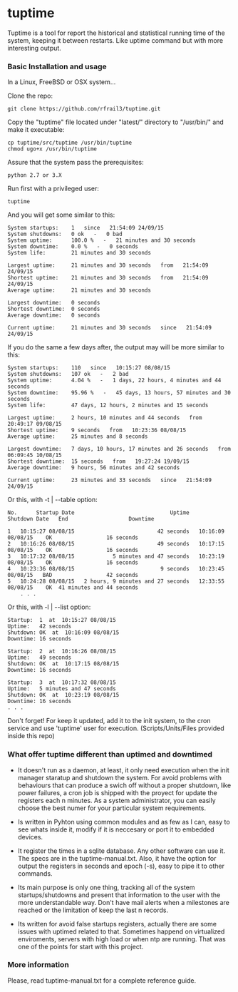 tuptime
=======

Tuptime is a tool for report the historical and statistical running time of the system, keeping it between restarts. Like uptime command but with more interesting output.


### Basic Installation and usage

In a Linux, FreeBSD or OSX system...

Clone the repo:

	git clone https://github.com/rfrail3/tuptime.git

Copy the "tuptime" file located under "latest/" directory to "/usr/bin/" and make it executable:

	cp tuptime/src/tuptime /usr/bin/tuptime
	chmod ugo+x /usr/bin/tuptime

Assure that the system pass the prerequisites:

	python 2.7 or 3.X 

Run first with a privileged user:

	tuptime

And you will get some similar to this:

	System startups:	1   since   21:54:09 24/09/15
	System shutdowns:	0 ok   -   0 bad
	System uptime: 		100.0 %   -   21 minutes and 30 seconds
	System downtime: 	0.0 %   -   0 seconds
	System life: 		21 minutes and 30 seconds

	Largest uptime:		21 minutes and 30 seconds   from   21:54:09 24/09/15
	Shortest uptime:	21 minutes and 30 seconds   from   21:54:09 24/09/15
	Average uptime: 	21 minutes and 30 seconds

	Largest downtime:	0 seconds
	Shortest downtime:	0 seconds
	Average downtime: 	0 seconds

	Current uptime: 	21 minutes and 30 seconds   since   21:54:09 24/09/15

If you do the same a few days after, the output may will be more similar to this:

	System startups:	110   since   10:15:27 08/08/15
	System shutdowns:	107 ok   -   2 bad
	System uptime: 		4.04 %   -   1 days, 22 hours, 4 minutes and 44 seconds
	System downtime: 	95.96 %   -   45 days, 13 hours, 57 minutes and 30 seconds
	System life: 		47 days, 12 hours, 2 minutes and 15 seconds

	Largest uptime:		2 hours, 10 minutes and 44 seconds   from   20:49:17 09/08/15
	Shortest uptime:	9 seconds   from   10:23:36 08/08/15
	Average uptime: 	25 minutes and 8 seconds

	Largest downtime:	7 days, 10 hours, 17 minutes and 26 seconds   from   06:09:45 10/08/15
	Shortest downtime:	15 seconds   from   19:27:24 19/09/15
	Average downtime: 	9 hours, 56 minutes and 42 seconds

	Current uptime: 	23 minutes and 33 seconds   since   21:54:09 24/09/15

Or this, with -t | --table option:

	No.      Startup Date                              Uptime       Shutdown Date   End                   Downtime
                                                                                                                                    
	1   10:15:27 08/08/15                          42 seconds   10:16:09 08/08/15    OK                 16 seconds
	2   10:16:26 08/08/15                          49 seconds   10:17:15 08/08/15    OK                 16 seconds
	3   10:17:32 08/08/15            5 minutes and 47 seconds   10:23:19 08/08/15    OK                 16 seconds
	4   10:23:36 08/08/15                           9 seconds   10:23:45 08/08/15   BAD                 42 seconds
	5   10:24:28 08/08/15   2 hours, 9 minutes and 27 seconds   12:33:55 08/08/15    OK  41 minutes and 44 seconds
        . . .

Or this, with -l | --list option:

	Startup:  1  at  10:15:27 08/08/15
	Uptime:   42 seconds
	Shutdown: OK  at  10:16:09 08/08/15
	Downtime: 16 seconds

	Startup:  2  at  10:16:26 08/08/15
	Uptime:   49 seconds
	Shutdown: OK  at  10:17:15 08/08/15
	Downtime: 16 seconds

	Startup:  3  at  10:17:32 08/08/15
	Uptime:   5 minutes and 47 seconds
	Shutdown: OK  at  10:23:19 08/08/15
	Downtime: 16 seconds
	. . .

Don't forget! For keep it updated, add it to the init system, to the cron service and use 'tuptime' user for execution. (Scripts/Units/Files provided inside this repo)



### What offer tuptime different than uptimed and downtimed

- It doesn't run as a daemon, at least, it only need execution when the init manager staratup and shutdown the system. For avoid problems with behaviours that can produce a swich off without a proper shutdown, like power failures, a cron job is shipped with the proyect for update the registers each n minutes. As a system administrator, you can easily choose the best numer for your particular system requirements.

- Is written in Pyhton using common modules and as few as I can, easy to see whats inside it, modify if it is neccesary or port it to embedded devices.

- It register the times in a sqlite database. Any other software can use it. The specs are in the tuptime-manual.txt. Also, it have the option for output the registers in seconds and epoch (-s), easy to pipe it to other commands.

- Its main purpose is only one thing, tracking all of the system startups/shutdowns and present that information to the user with the more understandable way. Don't have mail alerts when a milestones are reached or the limitation of keep the last n records.

- Its written for avoid false startups registers, actually there are some issues with uptimed related to that. Sometimes happend on virtualized enviroments, servers with high load or when ntp are running. That was one of the points for start with this project.



### More information

Please, read tuptime-manual.txt for a complete reference guide.
